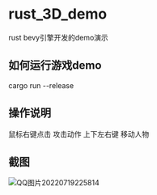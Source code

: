 # rust_3D_demo
rust bevy引擎开发的demo演示

## 如何运行游戏demo
cargo run --release

## 操作说明
鼠标右键点击 攻击动作
上下左右键 移动人物

## 截图

![QQ图片20220719225814](https://user-images.githubusercontent.com/22612129/179768741-b743b15f-31c6-474d-afe1-28246454756d.png)
